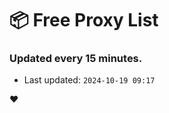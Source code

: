 # :package: Free Proxy List
### Updated every 15 minutes.

- Last updated: `2024-10-19 09:17`

:heart:
